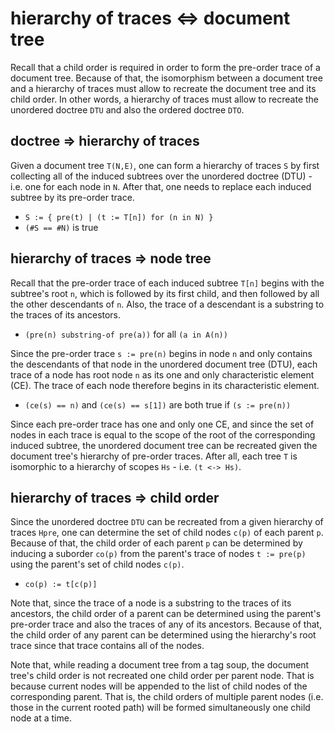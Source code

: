 
<!-- ======================================================================= -->
# hierarchy of traces <=> document tree

Recall that a child order is required in order to form the pre-order trace of
a document tree. Because of that, the isomorphism between a document tree and
a hierarchy of traces must allow to recreate the document tree and its child
order. In other words, a hierarchy of traces must allow to recreate the
unordered doctree `DTU` and also the ordered doctree `DTO`.

<!-- ======================================================================= -->
## doctree => hierarchy of traces

Given a document tree `T(N,E)`, one can form a hierarchy of traces `S` by first
collecting all of the induced subtrees over the unordered doctree (DTU) - i.e.
one for each node in `N`. After that, one needs to replace each induced subtree
by its pre-order trace.

* `S := { pre(t) | (t := T[n]) for (n in N) }`
* `(#S == #N)` is true

<!-- ======================================================================= -->
## hierarchy of traces => node tree

Recall that the pre-order trace of each induced subtree `T[n]` begins with the
subtree's root `n`, which is followed by its first child, and then followed by
all the other descendants of `n`. Also, the trace of a descendant is a substring
to the traces of its ancestors.

* `(pre(n) substring-of pre(a))` for all `(a in A(n))`

Since the pre-order trace `s := pre(n)` begins in node `n` and only contains
the descendants of that node in the unordered document tree (DTU), each trace
of a node has root node `n` as its one and only characteristic element (CE).
The trace of each node therefore begins in its characteristic element.

* `(ce(s) == n)` and `(ce(s) == s[1])` are both true if `(s := pre(n))`

Since each pre-order trace has one and only one CE, and since the set of nodes
in each trace is equal to the scope of the root of the corresponding induced
subtree, the unordered document tree can be recreated given the document tree's
hierarchy of pre-order traces. After all, each tree `T` is isomorphic to a
hierarchy of scopes `Hs` - i.e. `(t <-> Hs)`.

<!-- ======================================================================= -->
## hierarchy of traces => child order

Since the unordered doctree `DTU` can be recreated from a given hierarchy of
traces `Hpre`, one can determine the set of child nodes `c(p)` of each parent
`p`. Because of that, the child order of each parent `p` can be determined by
inducing a suborder `co(p)` from the parent's trace of nodes `t := pre(p)`
using the parent's set of child nodes `c(p)`.

* `co(p) := t[c(p)]`

Note that, since the trace of a node is a substring to the traces of its
ancestors, the child order of a parent can be determined using the parent's
pre-order trace and also the traces of any of its ancestors. Because of that,
the child order of any parent can be determined using the hierarchy's root
trace since that trace contains all of the nodes.

Note that, while reading a document tree from a tag soup, the document tree's
child order is not recreated one child order per parent node. That is because
current nodes will be appended to the list of child nodes of the corresponding
parent. That is, the child orders of multiple parent nodes (i.e. those in the
current rooted path) will be formed simultaneously one child node at a time.
